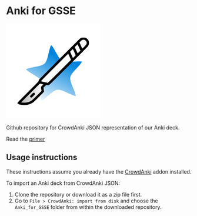 # Anki for GSSE

<img src="./anki-gsse.png" width="256"/>

Github repository for CrowdAnki JSON representation of our Anki deck.

Read the [primer](./primer.md)

## Usage instructions
These instructions assume you already have the [CrowdAnki](https://ankiweb.net/shared/info/1788670778) addon installed.

To import an Anki deck from CrowdAnki JSON:

1. Clone the repository or download it as a zip file first.
2. Go to `File > CrowdAnki: import from disk` and choose the `Anki_for_GSSE` folder from within the downloaded repository.

